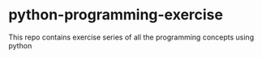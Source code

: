 # python-programming-exercise
This repo contains exercise series of all the programming concepts using python
